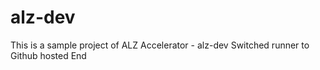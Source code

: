 # alz-dev
This is a sample project of ALZ Accelerator - alz-dev
Switched runner to Github hosted
End

